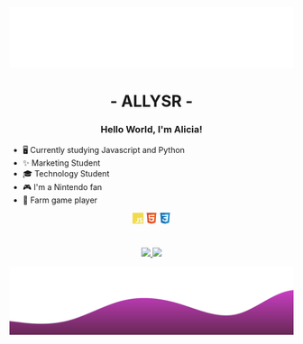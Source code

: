 ![alt text](./wavet.svg)

<!--Name Image-->
<div>
   <h1 align="middle">- ALLYSR -</h1>
</div>

<!--Pixel Image-->

<div>
   <h3 align="middle">
    Hello World, I'm Alicia!
   </h3>
   
-  🖥 Currently studying Javascript and Python
-  ✨ Marketing Student
-  🎓 Technology Student
-  🎮 I'm a Nintendo fan
- 🌈 Farm game player

   
</div>

<!--Text-->
<div>
   <p align="center">

   </p>
</div>

<!--Icons-->
<div>
   <p align="center">
    <img alt="Js" height="20"  src="https://raw.githubusercontent.com/devicons/devicon/master/icons/javascript/javascript-plain.svg">
    <img alt="HTML" height="20"  src="https://raw.githubusercontent.com/devicons/devicon/master/icons/html5/html5-original.svg">
    <img alt="CSS" height="20"  src="https://raw.githubusercontent.com/devicons/devicon/master/icons/css3/css3-original.svg">
      
   </p>
</div>


<h1></h1>

<!--Stats-->  
<div>
  <p align="center">
  <a href="https://github.com/allysr">
  <img height="140em" src="https://github-readme-stats.vercel.app/api?username=allysr&show_icons=true&theme=omni&include_all_commits=true&count_private=true"/>
  <img height="140em" src="https://github-readme-stats.vercel.app/api/top-langs/?username=allysr&layout=compact&langs_count=16&theme=omni"/>
</div>
     
         
   

     
     
![alt text](./waveb.svg)
     
  
